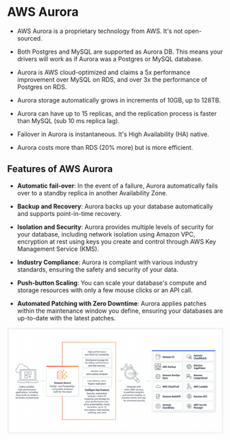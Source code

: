 # AWS Aurora

- AWS Aurora is a proprietary technology from AWS. It's not open-sourced.

- Both Postgres and MySQL are supported as Aurora DB. This means your drivers will work as if Aurora was a Postgres or MySQL database.

- Aurora is AWS cloud-optimized and claims a 5x performance improvement over MySQL on RDS, and over 3x the performance of Postgres on RDS.

- Aurora storage automatically grows in increments of 10GB, up to 128TB.

- Aurora can have up to 15 replicas, and the replication process is faster than MySQL (sub 10 ms replica lag).

- Failover in Aurora is instantaneous. It's High Availability (HA) native.

- Aurora costs more than RDS (20% more) but is more efficient.

## Features of AWS Aurora

- **Automatic fail-over**: In the event of a failure, Aurora automatically fails over to a standby replica in another Availability Zone.

- **Backup and Recovery**: Aurora backs up your database automatically and supports point-in-time recovery.

- **Isolation and Security**: Aurora provides multiple levels of security for your database, including network isolation using Amazon VPC, encryption at rest using keys you create and control through AWS Key Management Service (KMS).

- **Industry Compliance**: Aurora is compliant with various industry standards, ensuring the safety and security of your data.

- **Push-button Scaling**: You can scale your database's compute and storage resources with only a few mouse clicks or an API call.

- **Automated Patching with Zero Downtime**: Aurora applies patches within the maintenance window you define, ensuring your databases are up-to-date with the latest patches.

![Aurora](../resources/images/rds/aurora.png)